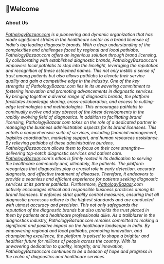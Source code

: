 ## 👋Welcome

### About Us

###### [PathologyBazaar.com](http://pathologybazaar.com/) is a pioneering and dynamic organization that has made significant strides in the healthcare sector as a brand licensee of India's top leading diagnostic brands. With a deep understanding of the complexities and challenges faced by regional and local pathlabs, PathologyBazaar.com offers an ingenious solution through brand licensing. By collaborating with established diagnostic brands, PathologyBazaar.com empowers local pathlabs to step into the limelight, leveraging the reputation and recognition of these esteemed names. This not only instills a sense of trust among patients but also allows pathlabs to elevate their service quality and gain a competitive edge in the industry. One of the key strengths of PathologyBazaar.com lies in its unwavering commitment to fostering innovation and promoting advancements in diagnostic services. By bringing together a diverse range of diagnostic brands, the platform facilitates knowledge sharing, cross-collaboration, and access to cutting-edge technologies and methodologies. This encourages pathlabs to continually evolve and stay abreast of the latest developments in the rapidly evolving field of diagnostics. In addition to facilitating brand licensing, PathologyBazaar.com takes on the role of a dedicated partner in managing the business administration aspects for its brand licensees. This entails a comprehensive suite of services, including financial management, logistics coordination, marketing support, and human resources assistance. By relieving pathlabs of these administrative burdens, PathologyBazaar.com allows them to focus on their core strengths—delivering top-notch diagnostic services and patient care. [PathologyBazaar](http://pathologybazaar.com/).com's ethos is firmly rooted in its dedication to serving the healthcare community and, ultimately, the patients. The platform recognizes that diagnostics play a crucial role in early detection, accurate diagnosis, and effective treatment of diseases. Therefore, it endeavors to provide a seamless and efficient experience for patients seeking diagnostic services at its partner pathlabs. Furthermore, [PathologyBazaar](http://pathologybazaar.com/).com actively encourages ethical and responsible business practices among its brand licensees. It enforces strict quality control measures, ensuring that all diagnostic processes adhere to the highest standards and are conducted with utmost accuracy and precision. This not only safeguards the reputation of the diagnostic brands but also upholds the trust placed in them by patients and healthcare professionals alike. As a trailblazer in the diagnostics industry, PathologyBazaar.com remains committed to making a significant and positive impact on the healthcare landscape in India. By empowering regional and local pathlabs, promoting innovation, and championing excellence, the platform is poised to shape a brighter and healthier future for millions of people across the country. With its unwavering dedication to quality, integrity, and innovation, PathologyBazaar.com continues to be a beacon of hope and progress in the realm of diagnostics and healthcare services.

